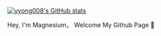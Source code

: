 [![yyong008's GitHub stats](https://github-readme-stats.vercel.app/api?username=yyong008e&theme=dark&show_icons=true&count_private=true&hide=stars,commits)](https://github.com/anuraghazra/github-readme-stats)


Hey, I'm Magnesium， Welcome My Github Page 🎈
